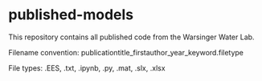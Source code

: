 # published-models
This repository contains all published code from the Warsinger Water Lab. 

Filename convention: publicationtitle_firstauthor_year_keyword.filetype

File types: .EES, .txt, .ipynb, .py, .mat, .slx, .xlsx
